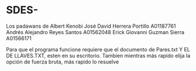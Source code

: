 # SDES-
Los padawans de Albert Kenobi
José David Herrera Portillo A01187761
Andrés Alejandro Reyes Santos A01562048
Erick Giovanni Guzman Sierra A01566171

Para que el programa funcione requiere que el documento de Pares.txt Y EL DE LLAVES.TXT, esten en su escritorio. 
Tambien mientras más rapido elija la opción de fuerza bruta, más rapido lo resuelve
